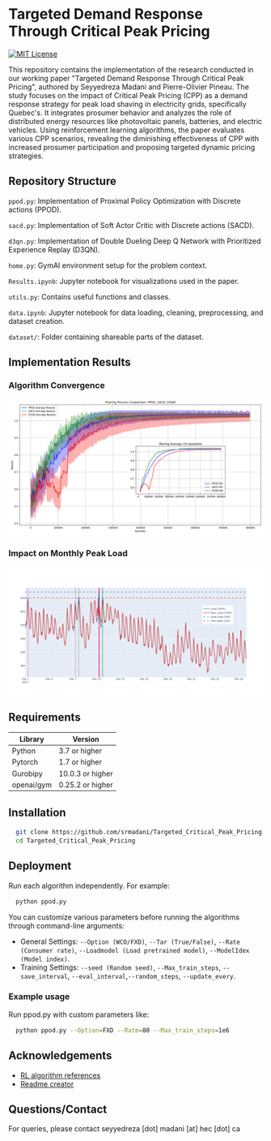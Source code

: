 
# Targeted Demand Response Through Critical Peak Pricing

[![MIT License](https://img.shields.io/badge/License-MIT-green.svg)](https://choosealicense.com/licenses/mit/)

This repository contains the implementation of the research conducted in our working paper "Targeted Demand Response Through Critical Peak Pricing", authored by Seyyedreza Madani and Pierre-Olivier Pineau. The study focuses on the impact of Critical Peak Pricing (CPP) as a demand response strategy for peak load shaving in electricity grids, specifically Quebec's. It integrates prosumer behavior and analyzes the role of distributed energy resources like photovoltaic panels, batteries, and electric vehicles. Using reinforcement learning algorithms, the paper evaluates various CPP scenarios, revealing the diminishing effectiveness of CPP with increased prosumer participation and proposing targeted dynamic pricing strategies.


## Repository Structure

`ppod.py`: Implementation of Proximal Policy Optimization with Discrete actions (PPOD).

`sacd.py`: Implementation of Soft Actor Critic with Discrete actions (SACD).

`d3qn.py`: Implementation of Double Dueling Deep Q Network with Prioritized Experience Replay (D3QN).

`home.py`: GymAI environment setup for the problem context.

`Results.ipynb`: Jupyter notebook for visualizations used in the paper.

`utils.py`: Contains useful functions and classes.

`data.ipynb`: Jupyter notebook for data loading, cleaning, preprocessing, and dataset creation.

`dataset/`: Folder containing shareable parts of the dataset.

## Implementation Results
### Algorithm Convergence
![Convergence of Algorithms](figures/algs.png)

### Impact on Monthly Peak Load
![Impact on Monthly Peak Load](figures/WCO_True_5.0.png)

## Requirements

| Library             | Version                                                               |
| ----------------- | ------------------------------------------------------------------ |
| Python | 3.7 or higher |
| Pytorch | 1.7 or higher |
| Gurobipy | 10.0.3 or higher |
| openai/gym | 0.25.2 or higher |


## Installation


```bash
  git clone https://github.com/srmadani/Targeted_Critical_Peak_Pricing.git
  cd Targeted_Critical_Peak_Pricing
```
    
## Deployment

Run each algorithm independently. For example:

```bash
  python ppod.py
```

You can customize various parameters before running the algorithms through command-line arguments:

- General Settings: `--Option (WCO/FXD)`, `--Tar (True/False)`, `--Rate (Consumer rate)`, `--Loadmodel (Load pretrained model)`, `--ModelIdex (Model index)`.
- Training Settings: `--seed (Random seed)`, `--Max_train_steps`, `--save_interval`, `--eval_interval`,`--random_steps`, `--update_every`.

### Example usage

Run ppod.py with custom parameters like:

```bash
  python ppod.py --Option=FXD --Rate=80 --Max_train_steps=1e6
```


## Acknowledgements
 - [RL algorithm references](https://github.com/XinJingHao)
 - [Readme creator](https://readme.so/)

## Questions/Contact

For queries, please contact seyyedreza [dot] madani [at] hec [dot] ca

